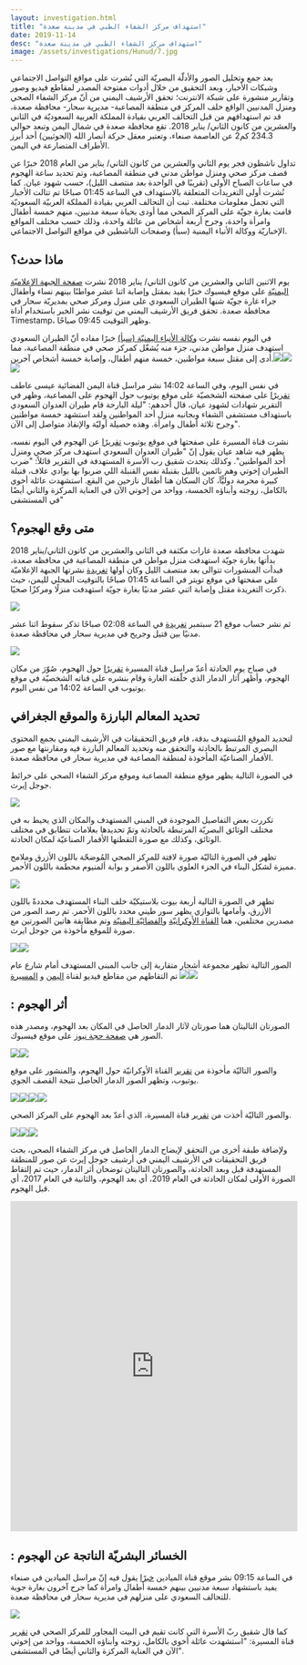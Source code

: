 ```yaml
---
layout: investigation.html
title: "استهداف مركز الشفاء الطبي في مدينة صعدة"
date: 2019-11-14
desc: "استهداف مركز الشفاء الطبي في مدينة صعدة"
image: /assets/investigations/Hunud/7.jpg
---
```


بعد جمع وتحليل الصور والأدلّة البصريّة التي نُشرت على مواقع التواصل الاجتماعي وشبكات الأخبار، وبعد التحقيق من خلال أدوات مفتوحة المصدر لمقاطع فيديو وصور وتقارير منشورة على شبكة الانترنت؛ تحقق الأرشيف اليمني من أنّ مركز الشفاء الصحي ومنزل المدنيين الواقع خلف المركز في منطقة المصاعبة- مديرية سحار- محافظة صعدة، قد تم استهدافهم من قبل التحالف العربي بقيادة المملكة العربية السعوديّة في الثاني والعشرين من كانون الثاني/ يناير 2018. تقع محافظة صعدة في شمال اليمن وتبعد حوالي 234.3 كم2 عن العاصمة صنعاء، وتعتبر معقل حركة أنصار الله (الحوثيين) أحد أبرز الأطراف المتصارعة في اليمن.



تداول ناشطون فجر يوم الثاني والعشرين من كانون الثاني/ يناير من العام 2018 خبرًا عن قصف مركز صحي ومنزل مواطن مدني في منطقة المصاعبة، وتم تحديد ساعة الهجوم في ساعات الصباح الأولى (تقريبًا في الواحدة بعد منتصف الليل)، حسب شهود عيان. كما نُشرت أولى التغريدات المتعلقة بالاستهداف في الساعة 01:45 صباحًا تم تتالت الأخبار التي تحمل معلومات مختلفة. ثبت أن التحالف العربي بقيادة المملكة العربيّة السعوديّة قامت بغارة جويّة على المركز الصحي مما أودى بحياة سبعة مدنيين، منهم خمسة أطفال وامرأة واحدة، وجرح أربعة أشخاص من عائلة واحدة، وذلك حسب مختلف المواقع الإخباريّة ووكالة الأنباء اليمنية (سبأ) وصفحات الناشطين في مواقع التواصل الاجتماعي.



## ماذا حدث؟

يوم الاثنين الثاني والعشرين من كانون الثاني/ يناير 2018 نشرت [صفحة الجبهة الإعلاميّة اليمنيّة](https://www.facebook.com/aljabhahnews/) على موقع فيسبوك خبرًا يفيد بمقتل وإصابة اثنا عشر مواطنًا بينهم نساء وأطفال جراء غارة جويّة شنها الطيران السعودي على منزل ومركز صحي بمديريّة سحار في محافظة صعدة. تحقق فريق الأرشيف اليمني من توقيت نشر الخبر باستخدام أداة Timestamp، وظهر التوقيت 09:45 صباحًا.

في اليوم نفسه نشرت [وكالة الأنباء اليمنيّة (سبأ)](http://sabanew.net) خبرًا مفاده أنّ الطيران السعودي استهدف منزل مواطن مدني، جزء منه يُشغّل كمركز صحي في منطقة المصاعبة، مما أدى إلى مقتل سبعة مواطنين، خمسة منهم أطفال، وإصابة خمسة أشخاص آخرين.![](https://lh3.googleusercontent.com/QrIkoVu4TAF5neydHb96qYJQ58qqURS8XRp7-KP2ySUmrPzJ2QEBRiF1bptkVCcnccR8rb--snkVRKaTUzbaCmwCf2C8QguEuLWKXifhhpsmvYqMOjuvt5sIzswr7VcfYsCEymHS)![](https://lh3.googleusercontent.com/qY9lf9t_wk_FrR4vs8vTtJOrDMcUPKQX2tH9I4xCxkqp_2LVam3J6SC3SCDPfMDzTBKzyvsoAnM_9ROwG9LpKQxQGDRjpOQidJQHu0pczB5hIJLqnHbIr-PbF-B1ZRtpVtz2vH-v)![](https://lh5.googleusercontent.com/ZGsN-iQSPML95I9sIaEBvTIQxHMK8yE33Ny8B_UU4bp1P7zsNGzezRsPC4xYyPLy4pY_ft8YoWI6hcrbNLs1543W0d4Hhn-HrypaPA3wHnQfeImLbCIgkZKLq2bWfbdOHFlxhOtN)

في نفس اليوم، وفي الساعة 14:02 نشر مراسل قناة اليمن الفضائية عيسى عاطف [تقريرًا](https://youtu.be/PfbTP5MVGpg) على صفحته الشخصيّة على موقع يوتيوب حول الهجوم على المصاعبة، وظهر في التقرير شهادات لشهود عيان، قال أحدهم: "ليلة البارحة قام طيران العدوان السعودي باستهداف مستشفى الشفاء وبجانبه منزل أحد المواطنين ولقد استشهد خمسة مواطنين وجرح ثلاثة أطفال وامرأة. وهذه حصيلة أوليّة والإنقاذ متواصل إلى الآن".



نشرت قناة المسيرة على صفحتها في موقع يوتيوب [تقريرًا](https://www.youtube.com/watch?v=yr2aLZT7KOg) عن الهجوم في اليوم نفسه، يظهر فيه شاهد عيان يقول إنّ "طيران العدوان السعودي استهدف مركز صحي ومنزل أحد المواطنين". وكذلك يتحدث شقيق رب الأسرة المستهدفة في التقرير قائلاً: "ضرب الطيران إخوتي وهم نائمين بالليل بقنبلة نفس القنبلة اللي ضربوا بها بوادي علاف، قنبلة كبيرة محرمة دوليًّآ، كان السكان هنا أطفال نازحين من البقع. استشهدت عائلة أخوي بالكامل، زوجته وأبناؤه الخمسة، وواحد من إخوتي الآن في العناية المركزة والثاني أيضًا في المستشفى"



## متى وقع الهجوم؟

شهدت محافظة صعدة غارات مكثفة في الثاني والعشرين من كانون الثاني/يناير 2018 بدأتها بغارة جويّة استهدفت منزل مواطن في منطقة المصاعبة في محافظة صعدة، فبدأت المنشورات تتوالى بعد منتصف الليل وكان أولها [تغريدة](https://twitter.com/Aljabhahnews/status/955375976241946624?s=20) نشرتها الجبهة الإعلاميّة على صفحتها في موقع تويتر في الساعة 01:45 صباحًا بالتوقيت المحلي لليمن، حيث ذكرت التغريدة مقتل وإصابة اثني عشر مدنيًا بغارة جويّة استهدفت منزلًا ومركزًا صحيًا.




![](https://lh4.googleusercontent.com/BLxJI68sPFRXywLdZMIvKJH9T7LHaTa9Rbitm6jBxmAMGP5xVH7vtcnCxaS2q1VBv0Rf1XgV1cykbbqzR5LuhdDvPAqGrLDXNr4wT1C6n_0f-_mHk-I4DReUVmHo9a7I6_rwvBxq)




ثم نشر حساب موقع 21 سبتمبر [تغريدة](https://twitter.com/21septCom/status/955381646064279552?s=20) في الساعة 02:08 صباحًا تذكر سقوط اثنا عشر مدنيًا بين قتيل وجريح في مديرية سحار في محافظة صعدة.





![](https://lh4.googleusercontent.com/HbMhApno_02i_rk7ZC92D8WwBOXWbApkDSZ26j3XQgmhKrk8MsbAGrU0PgeoLQWZUJ1v1GzYTmWK_yAeJFGic4WU0KquMTGuOr7ASxaIPib2tIEnXuuTYVbai0w1bQJ6XcR0feVS)

في صباح يوم الحادثة أعدّ مراسل قناة المسيرة [تقريرًا](https://www.youtube.com/watch?v=PfbTP5MVGpg&feature=youtu.be) حول الهجوم، صُوّرَ من مكان الهجوم، وأظهر آثار الدمار الذي خلّفته الغارة وقام بنشره على قناته الشخصيّة في موقع يوتيوب في الساعة 14:02 من نفس اليوم.



## تحديد المعالم البارزة والموقع الجغرافي

لتحديد الموقع المُستهدف بدقة، قام فريق التحقيقات في الأرشيف اليمني بجمع المحتوى البصري المرتبط بالحادثة والتحقق منه وتحديد المعالم البارزة فيه ومقارنتها مع صور الأقمار الصناعيّة المأخوذة لمنطقة المصاعبة في مديرية سحار في محافظة صعدة.



في الصورة التالية يظهر موقع منطقة المصاعبة وموقع مركز الشفاء الصحي على خرائط جوجل إيرث.

![](https://lh3.googleusercontent.com/I0e2KON09PgnplbyilQwItBP1B0sOUCerIrmbKfWvv-yaFIfAGfjfDMvVFN4kMO9146jNkcbAqGZMixlb_Ed7zzMvMXzGYa53Y_BAt6F7Udnn5ESYLFNpjwis5bMo0Fg_GzQyTMH)



تكررت بعض التفاصيل الموجودة في المبنى المستهدف والمكان الذي يحيط به في مختلف الوثائق البصريّة المرتبطة بالحادثة وتمّ تحديدها بعلامات تتطابق في مختلف الوثائق، وكذلك مع صورة التقطتها الأقمار الصناعيّة لمكان الحادثة.

تظهر في الصورة التاليّة صورة لافتة للمركز الصحي المُوضحّة باللون الأزرق وملامح مميزة لشكل البناء في الجزء العلوي باللون الأصفر و بوابة ألمنيوم محطمة باللون الأحمر.

![](https://lh6.googleusercontent.com/atcU2yUHKzl8-W73aTebL3ZwQOTkfyKYLyc5EZOVSemZie6-y0L2Dupq9VtqUP1VwfD9mnkouTOZfDxUk0GcJn5rPvCOpDH_yMaUMryJDL-DVkackJ5v4UA1qBdu7eaOMSZnSqqc)

تظهر في الصورة التالية أربعة بيوت بلاستيكيّة خلف البناء المستهدف محددةً باللون الأزرق، وأمامها بالتوازي يظهر سور طيني محدد باللون الأحمر. تم رصد الصور من مصدرين مختلفين، هما [القناة الأوكرانيّة](https://www.youtube.com/watch?v=QEcdhsi4Nlk&feature=youtu.be) و[الفضائيّة اليمنيّة](https://www.youtube.com/watch?v=PfbTP5MVGpg&feature=youtu.be) وتم مطابقة هاتين الصورتين مع صورة للموقع مأخوذة من جوجل ايرث.

![](https://lh5.googleusercontent.com/40B03C6JWHkRLJWlnFdaHxgU-nF3CGjYQDoUXgGursZGQx-5faxMMBri2wsMLxmoxG-AKnXK5hmtZJ3nMJcPTHsPKPi_7rXE6k0_enHzwEEQhkTbjqTPz9rE5uz-DxBH0fxrnWtK)![](https://lh3.googleusercontent.com/WpmK7l67uaLMau3vJFBDAwO9mLrgcDKs7LxHYB3-12gvMz6WetjIRmLaTNLeI2m73kXQTLOzHfSRDQzsws3lCO8_4OfziamkL0yPtALIMiT171_NWufWJilvhDsLj9H-l9oHpca9)



الصور التالية تظهر مجموعة أشجار متقاربة إلى جانب المبنى المستهدف أمام شارع عام تم التقاطهم من مقاطع فيديو لقناة [اليمن](https://www.youtube.com/watch?v=PfbTP5MVGpg&feature=youtu.be) و [المسيرة](https://www.youtube.com/watch?v=yr2aLZT7KOg)  ![](https://lh6.googleusercontent.com/j7xZUlX3EEoq7a-FUiWwdjV9fscy-_egpeBYyZti2GbC6HDPzcR5kpVY_Tfl7wVhIgUcCkvJ_WdFWorki3tyGd7oxfvBzH21SDVraZTfPDRtumJIZ2hNgMmoQKXk2YfSkH_Cm6bu)![](https://lh5.googleusercontent.com/cdu3vwSPgnD97ABdKTb2qpIp6MNZUKad7RrN8T_CR_FHeSAb9bLanAiNFNP-UH4kQmKDiZr4qsRUBgX2vaYfaG_575r-hqdPg0BuTMFncHAWxbNj9BJRK_-IzUkdwYNgwY7cCSlO)











## : أثر الهجوم

الصورتان التاليتان هما صورتان لآثار الدمار الحاصل في المكان بعد الهجوم، ومصدر هذه الصور هي [صفحة حجة نيوز](https://www.facebook.com/hajjahnewss/photos/pcb.956414654507670/956413934507742/?type=3&theater) على موقع فيسبوك.


![](https://lh6.googleusercontent.com/fjpG5t0B8F9o7SSYMVHLvw09Ao5oe3sUyQ8RSLZLxwO54dog2xZc3f-5o5_w8r01NWkZtNHOwBZyG82dfoAF4EPr6uUbGtLvzDEKoTG6GZMACWokRQwbBJu4WxaWlC8RBbQav94U)![](https://lh4.googleusercontent.com/b_1V2pTtH7DP9YWVCTioH74sdm9ut-naX1wPDN52zX2Gm9tTlT89SyRNfZIpYc-oyxItqpL4MzZ0slr028osSSZs0qwu0dpyiabbwCzo9X8_QKZlhIIl1J5GwFGTQHP1RPSJe5AG)

والصور التاليّة مأخوذة من [تقرير](https://www.youtube.com/watch?v=QEcdhsi4Nlk&feature=youtu.be) القناة الأوكرانيّة حول الهجوم، والمنشور على موقع يوتيوب، وتظهر الصور الدمار الحاصل نتيجة القصف الجوي.



![](https://lh5.googleusercontent.com/4nDPzBk0pNBFKE3zjs33_O2Olk0GkfM_lpvCUYLveJyMO4K5cYkOl_JB55DSgTjlwYujPrIgNIqKuL0bQdD8wltj7gTnrfzIlNKm9ruK3kJMPuinm6LKhjapUMAXakdFDSkV9XX1)![](https://lh3.googleusercontent.com/CDWKY8AgdY2WcgLFbEqri3EWApDPF90nMCu8Ya0fYhzAzzJbSuEu3Uxjz-XDmJyo0n2nlfsEtAmmsTDnx8LJwwN2zFJvLhCWdVJG0TiLBK_pBSDMqgpKkuf9ZYLBzcxWu85jKkyG)![](https://lh3.googleusercontent.com/H5i5qC16k1LELWTsi0ahD3xvA6DQ_wdImikuec2PaAeKp2DJ1P5HyM16dc0tcDKSKqwV38TjdLv6rybzgVynmhrXicZDFS9ftHb5pGRK9oiu1lfhAgEgU5NlYsbfc_RgwEeb0f8S)![](https://lh4.googleusercontent.com/2mP-Q20x7u_jcwHw5i7v0ho373E2n1Iu8-HkoFPLB0aVowM4ddx0nyKt1dqa9G94GJQvkhLWYmLQmEzaJoJS_9vFudR-nRxzqbQNp1uL0v5cRV4BVzTwUa5aGHrDYxeTnB8IsgCr)

والصور التاليّة أخذت من [تقرير](https://www.youtube.com/watch?v=yr2aLZT7KOg) قناة المسيرة، الذي أعدّ بعد الهجوم على المركز الصحي.



![](https://lh3.googleusercontent.com/aeeACSSYRu6nb091Oz6qePKYne9Ubm5SAai4wrftoVnesenJaRD10YvZvgAE7g8utUcBwlu9yDTCfAO_RNq4NhA7a_H7ZlokVUJOhWq9umWa3rL7G4ol77HDzLdcP6f-LuF1zsGI)![](https://lh6.googleusercontent.com/ZmBCedODgijQrYuFUS9N7dz7CVP0JJdDFUyy8i002gX4zIkaUQGKDa1DWyraMa4lSFPM6bUiQ57cCrXpffdKFiWs5Q8lEYN0A7lv1168dNG5NxCgb3gv8-Wvg7X3LhryYWCSdNyO)![](https://lh3.googleusercontent.com/G0B1fSHemtAncYFwv-ltoNhx9UtDCB8W6qfSXgpngDHWvIrP_U_iSvMDxSuO6kXJvSuOmnVF0XwhuWHIrOCYPo_MZ5hjSO_i0b26xkWieUzJm7JpTvr7lKRyD5n8iKi5mr-LuEco)

ولإضافة طبقة أخرى من التحقق لإيضاح الدمار الحاصل في مركز الشفاء الصحي، بحث فريق التحقيقات في الأرشيف اليمني في أرشيف جوجل إيرث عن صور للمنطقة المستهدفة قبل وبعد الحادثة، والصورتان التاليتان توضحان أثر الدمار، حيث تم إلتقاط الصورة الأولى لمكان الحادثة في العام 2019، أي بعد الهجوم، والثانية في العام 2017، أي قبل الهجوم.


<iframe frameborder="0" class="juxtapose" width="100%" height="580" src="https://cdn.knightlab.com/libs/juxtapose/latest/embed/index.html?uid=8b09d53a-0646-11ea-b9b8-0edaf8f81e27"></iframe>


## : الخسائر البشريّة الناتجة عن الهجوم

في الساعة 09:15 نشر موقع قناة الميادين [خبرًا](http://www.almayadeen.net/news/politics/854320/%D8%B4%D9%87%D8%AF%D8%A7%D8%A1-%D9%88%D8%AC%D8%B1%D8%AD%D9%89-%D8%A8%D8%BA%D8%A7%D8%B1%D8%A7%D8%AA-%D9%84%D9%84%D8%AA%D8%AD%D8%A7%D9%84%D9%81-%D8%A7%D9%84%D8%B3%D8%B9%D9%88%D8%AF%D9%8A-%D8%B9%D9%84%D9%89-%D8%B5%D8%B9%D8%AF%D8%A9-%D8%B4%D9%85%D8%A7%D9%84-%D8%A7%D9%84%D9%8A%D9%85%D9%86) يقول فيه إنّ مراسل الميادين في صنعاء يفيد باستشهاد سبعة مدنيين بينهم خمسة أطفال وامرأة كما جرح آخرون بغارة جوية للتحالف السعودي على منزلهم في مديرية سحار في محافظة صعدة.


![](https://lh6.googleusercontent.com/KlPr4gi4suGPn0ZmQN6UpmilWu0veJQIwUrr_043sxP5ePS16cZt8X3eOsE2VNjkryQ6422lc1duQOCBykeNCly3-XVyz7Lp0FNkVGhdb0FIfvubCzHTsd_UMrVk_DfXAc4llDwn)

كما قال شقيق ربّ الأسرة التي كانت تقيم في البيت المجاور للمركز الصحي في [تقرير](https://www.youtube.com/watch?v=yr2aLZT7KOg) قناة المسيرة: "استشهدت عائلة أخوي بالكامل، زوجته وأبناؤه الخمسة، وواحد من إخوتي الآن في العناية المركزة والثاني أيضًا في المستشفى".
